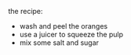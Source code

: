 the recipe:
* wash and peel the oranges
* use a juicer to squeeze the pulp
* mix some salt and sugar